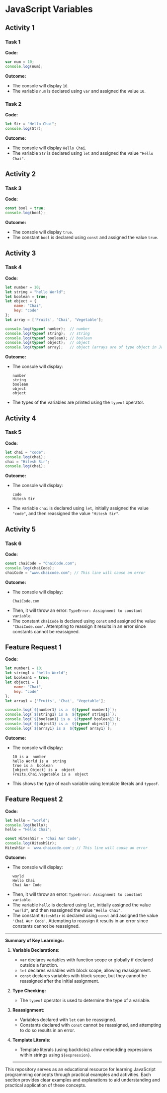 # JavaScript Variables 

## Activity 1
### Task 1
**Code:**
```javascript
var num = 10;
console.log(num);
```
**Outcome:**
- The console will display `10`.
- The variable `num` is declared using `var` and assigned the value `10`.

### Task 2
**Code:**
```javascript
let Str = "Hello Chai";
console.log(Str);
```
**Outcome:**
- The console will display `Hello Chai`.
- The variable `Str` is declared using `let` and assigned the value `"Hello Chai"`.

## Activity 2
### Task 3
**Code:**
```javascript
const bool = true;
console.log(bool);
```
**Outcome:**
- The console will display `true`.
- The constant `bool` is declared using `const` and assigned the value `true`.

## Activity 3
### Task 4
**Code:**
```javascript
let number = 10;
let string = "hello World";
let boolean = true;
let object = {
    name: "Chai",
    key: "code"
};
let array = ['Fruits', 'Chai', 'Vegetable'];

console.log(typeof number);  // number
console.log(typeof string);  // string
console.log(typeof boolean); // boolean
console.log(typeof object);  // object
console.log(typeof array);   // object (arrays are of type object in JavaScript)
```
**Outcome:**
- The console will display:
  ```
  number
  string
  boolean
  object
  object
  ```
- The types of the variables are printed using the `typeof` operator.

## Activity 4
### Task 5
**Code:**
```javascript
let chai = "code";
console.log(chai);
chai = "Hitesh Sir";
console.log(chai);
```
**Outcome:**
- The console will display:
  ```
  code
  Hitesh Sir
  ```
- The variable `chai` is declared using `let`, initially assigned the value `"code"`, and then reassigned the value `"Hitesh Sir"`.

## Activity 5
### Task 6
**Code:**
```javascript
const chaiCode = "ChaiCode.com";
console.log(chaiCode);
chaiCode = "www.chaicode.com"; // This line will cause an error
```
**Outcome:**
- The console will display:
  ```
  ChaiCode.com
  ```
- Then, it will throw an error: `TypeError: Assignment to constant variable`.
- The constant `chaiCode` is declared using `const` and assigned the value `"ChaiCode.com"`. Attempting to reassign it results in an error since constants cannot be reassigned.

## Feature Request 1
**Code:**
```javascript
let number1 = 10;
let string1 = "hello World";
let boolean1 = true;
let object1 = {
    name: "Chai",
    key: "code"
};
let array1 = ['Fruits', 'Chai', 'Vegetable'];

console.log(`${number1} is a  ${typeof number1}`);
console.log(`${string1} is a  ${typeof string1}`);
console.log(`${boolean1} is a  ${typeof boolean1}`);
console.log(`${object1} is a  ${typeof object1}`);
console.log(`${array1} is a  ${typeof array1}`);
```
**Outcome:**
- The console will display:
  ```
  10 is a  number
  hello World is a  string
  true is a  boolean
  [object Object] is a  object
  Fruits,Chai,Vegetable is a  object
  ```
- This shows the type of each variable using template literals and `typeof`.

## Feature Request 2
**Code:**
```javascript
let hello = "world";
console.log(hello);
hello = "Hello Chai";

const HiteshSir = 'Chai Aur Code';
console.log(HiteshSir);
HiteshSir = 'www.chaicode.com'; // This line will cause an error
```
**Outcome:**
- The console will display:
  ```
  world
  Hello Chai
  Chai Aur Code
  ```
- Then, it will throw an error: `TypeError: Assignment to constant variable`.
- The variable `hello` is declared using `let`, initially assigned the value `"world"`, and then reassigned the value `"Hello Chai"`.
- The constant `HiteshSir` is declared using `const` and assigned the value `'Chai Aur Code'`. Attempting to reassign it results in an error since constants cannot be reassigned.

---

**Summary of Key Learnings:**
1. **Variable Declarations:**
   - `var` declares variables with function scope or globally if declared outside a function.
   - `let` declares variables with block scope, allowing reassignment.
   - `const` declares variables with block scope, but they cannot be reassigned after the initial assignment.

2. **Type Checking:**
   - The `typeof` operator is used to determine the type of a variable.

3. **Reassignment:**
   - Variables declared with `let` can be reassigned.
   - Constants declared with `const` cannot be reassigned, and attempting to do so results in an error.

4. **Template Literals:**
   - Template literals (using backticks) allow embedding expressions within strings using `${expression}`.
   ---

This repository serves as an educational resource for learning JavaScript programming concepts through practical examples and activities. Each section provides clear examples and explanations to aid understanding and practical application of these concepts.